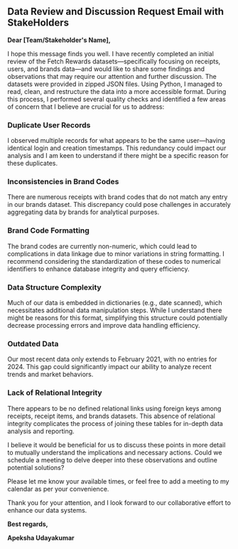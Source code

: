 ## Data Review and Discussion Request Email with StakeHolders

**Dear [Team/Stakeholder's Name],**

I hope this message finds you well. I have recently completed an initial review of the Fetch Rewards datasets—specifically focusing on receipts, users, and brands 
data—and would like to share some findings and observations that may require our attention and further discussion.
The datasets were provided in zipped JSON files. Using Python, I managed to read, clean, and restructure the data into a more accessible format.
During this process, I performed several quality checks and identified a few areas of concern that I believe are crucial for us to address:

### Duplicate User Records
I observed multiple records for what appears to be the same user—having identical login and creation timestamps. 
This redundancy could impact our analysis and I am keen to understand if there might be a specific reason for these duplicates.

### Inconsistencies in Brand Codes
There are numerous receipts with brand codes that do not match any entry in our brands dataset. 
This discrepancy could pose challenges in accurately aggregating data by brands for analytical purposes.

### Brand Code Formatting
The brand codes are currently non-numeric, which could lead to complications in data linkage due to minor variations in string formatting. 
I recommend considering the standardization of these codes to numerical identifiers to enhance database integrity and query efficiency.

### Data Structure Complexity
Much of our data is embedded in dictionaries (e.g., date scanned), which necessitates additional data manipulation steps. 
While I understand there might be reasons for this format, simplifying this structure could potentially decrease processing errors and improve data handling efficiency.

### Outdated Data
Our most recent data only extends to February 2021, with no entries for 2024. This gap could significantly impact our ability to analyze recent trends and market behaviors.

### Lack of Relational Integrity
There appears to be no defined relational links using foreign keys among receipts, receipt items, and brands datasets. 
This absence of relational integrity complicates the process of joining these tables for in-depth data analysis and reporting.

I believe it would be beneficial for us to discuss these points in more detail to mutually understand the implications and necessary actions. 
Could we schedule a meeting to delve deeper into these observations and outline potential solutions?

Please let me know your available times, or feel free to add a meeting to my calendar as per your convenience.

Thank you for your attention, and I look forward to our collaborative effort to enhance our data systems.

**Best regards,**

**Apeksha Udayakumar**

